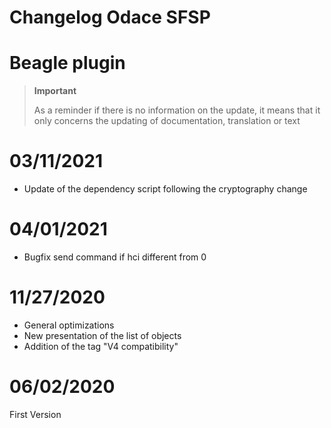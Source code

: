 # Changelog Odace SFSP

# Beagle plugin

>**Important**
>
>As a reminder if there is no information on the update, it means that it only concerns the updating of documentation, translation or text

# 03/11/2021

- Update of the dependency script following the cryptography change

# 04/01/2021

- Bugfix send command if hci different from 0

# 11/27/2020

- General optimizations
- New presentation of the list of objects
- Addition of the tag "V4 compatibility"


# 06/02/2020

First Version
